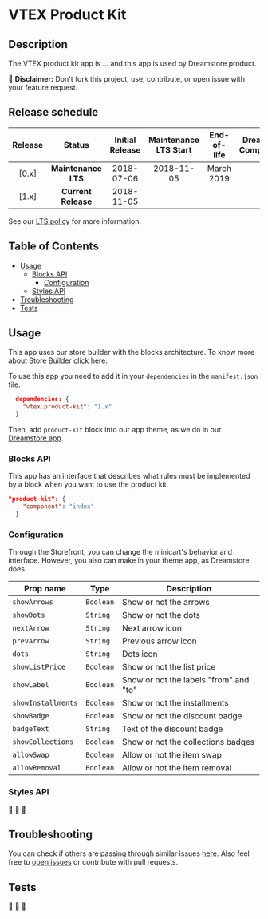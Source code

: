 # VTEX Product Kit

## Description
The VTEX product kit app is ... and this app is used by Dreamstore product.

:loudspeaker: **Disclaimer:** Don't fork this project, use, contribute, or open issue with your feature request.

## Release schedule
| Release  | Status              | Initial Release | Maintenance LTS Start | End-of-life | Dreamstore Compatibility
| :--:     | :---:               |  :---:          | :---:                 | :---:       | :---: 
| [0.x]    | **Maintenance LTS** |  2018-07-06     | 2018-11-05            | March 2019  | 1.x
| [1.x]    | **Current Release** |  2018-11-05     |                       |             | 2.x

See our [LTS policy](https://github.com/vtex-apps/awesome-io#lts-policy) for more information.

## Table of Contents
- [Usage](#usage)
  - [Blocks API](#blocks-api)
    - [Configuration](#configuration)
  - [Styles API](#styles-api)
- [Troubleshooting](#troubleshooting)
- [Tests](#tests)

## Usage
This app uses our store builder with the blocks architecture. To know more about Store Builder [click here.](https://help.vtex.com/en/tutorial/understanding-storebuilder-and-stylesbuilder#structuring-and-configuring-our-store-with-object-object)

To use this app you need to add it in your `dependencies` in the `manifest.json` file.

```json
  dependencies: {
    "vtex.product-kit": "1.x"
  }
```

Then, add `product-kit` block into our app theme, as we do in our [Dreamstore app](https://github.com/vtex-apps/dreamstore/blob/master/store/blocks.json). 

### Blocks API
This app has an interface that describes what rules must be implemented by a block when you want to use the product kit.

```json
"product-kit": {
    "component": "index"
  }
```

### Configuration
Through the Storefront, you can change the minicart's behavior and interface. However, you also can make in your theme app, as Dreamstore does.

| Prop name          | Type              | Description                                   |
| ------------------ | ----------------- | --------------------------------------------- |
| `showArrows`       | `Boolean`         | Show or not the arrows                        |
| `showDots`         | `String`          | Show or not the dots                          |
| `nextArrow`        | `String`          | Next arrow icon                               |
| `prevArrow`        | `String`          | Previous arrow icon                           |
| `dots`             | `String`          | Dots icon                                     |
| `showListPrice`    | `Boolean`         | Show or not the list price                    |
| `showLabel`        | `Boolean`         | Show or not the labels "from" and "to"        |
| `showInstallments` | `Boolean`         | Show or not the installments                  |
| `showBadge`        | `Boolean`         | Show or not the discount badge                |
| `badgeText`        | `String`          | Text of the discount badge                    |
| `showCollections`  | `Boolean`         | Show or not the collections badges            |
| `allowSwap`        | `Boolean`         | Allow or not the item swap                    |
| `allowRemoval`     | `Boolean`         | Allow or not the item removal                 |

### Styles API
:construction: :construction: :construction:

## Troubleshooting
You can check if others are passing through similar issues [here](https://github.com/vtex-apps/product-kit/issues). Also feel free to [open issues](https://github.com/vtex-apps/product-kit/issues/new) or contribute with pull requests.

## Tests
:construction: :construction: :construction: